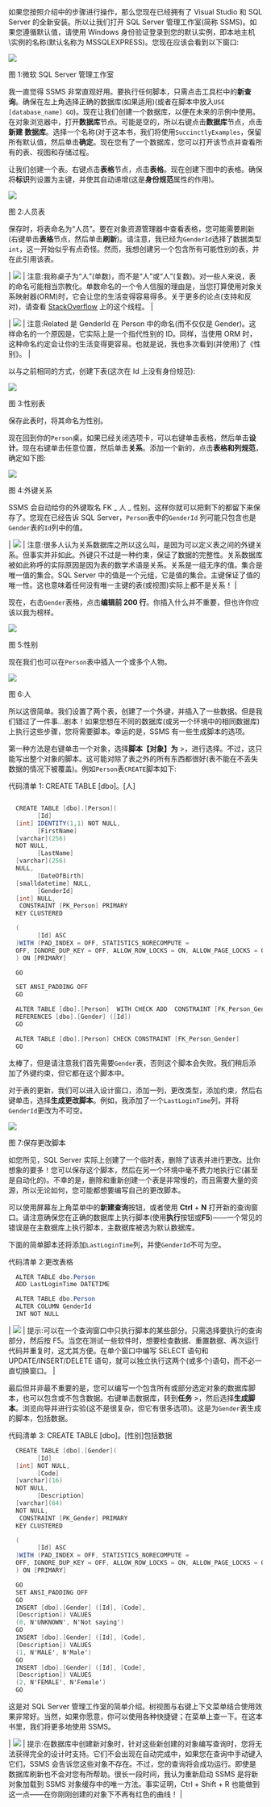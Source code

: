如果您按照介绍中的步骤进行操作，那么您现在已经拥有了 Visual Studio 和 SQL Server 的全新安装。所以让我们打开 SQL Server 管理工作室(简称 SSMS)。如果您遵循默认值，请使用 Windows 身份验证登录到您的默认实例，即本地主机\实例的名称(默认名称为 MSSQLEXPRESS)。您现在应该会看到以下窗口:

![](img/00003.jpeg)

图 1:微软 SQL Server 管理工作室

我一直觉得 SSMS 非常直观好用。要执行任何脚本，只需点击工具栏中的**新查询**。确保在左上角选择正确的数据库(如果适用)(或者在脚本中放入`USE [database_name] GO`)。现在让我们创建一个数据库，以便在未来的示例中使用。在对象浏览器中，打开**数据库**节点。可能是空的，所以右键点击**数据库**节点，点击**新建** **数据库**。选择一个名称(对于这本书，我们将使用`SuccinctlyExamples`，保留所有默认值，然后单击**确定**。现在您有了一个数据库，您可以打开该节点并查看所有的表、视图和存储过程。

让我们创建一个表。右键点击**表格**节点，点击**表格**。现在创建下图中的表格。确保将**标识**列设置为主键，并使其自动递增(这是**身份规范**属性的作用)。

![](img/00004.jpeg)

图 2:人员表

保存时，将表命名为“人员”。要在对象资源管理器中查看表格，您可能需要刷新(右键单击**表格**节点，然后单击**刷新**)。请注意，我已经为`GenderId`选择了数据类型`int`，这一开始似乎有点奇怪。然而，我想创建另一个包含所有可能性别的表，并在此引用该表。

| ![](img/00005.gif) | 注意:我称桌子为“人”(单数)，而不是“人”或“人”(复数)。对一些人来说，表的命名可能相当宗教化。单数命名的一个令人信服的理由是，当您打算使用对象关系映射器(ORM)时，它会让您的生活变得容易得多。关于更多的论点(支持和反对)，请查看 [StackOverflow](http://stackoverflow.com/questions/338156/table-naming-dilemma-singular-vs-plural-names) 上的这个线程。 |

| ![](img/00005.gif) | 注意:Related 是 GenderId 在 Person 中的命名(而不仅仅是 Gender)。这样命名的一个原因是，它实际上是一个指代性别的 ID。同样，当使用 ORM 时，这种命名约定会让你的生活变得更容易。也就是说，我也多次看到(并使用)了《性别》。 |

以与之前相同的方式，创建下表(这次在 Id 上没有身份规范):

![](img/00006.jpeg)

图 3:性别表

保存此表时，将其命名为性别。

现在回到你的`Person`桌。如果已经关闭选项卡，可以右键单击表格，然后单击**设计**。现在右键单击任意位置，然后单击**关系**。添加一个新的，点击**表格和列规范**，确定如下图:

![](img/00007.jpeg)

图 4:外键关系

SSMS 会自动给你的外键取名 FK _ 人 _ 性别，这样你就可以把剩下的都留下来保存了。您现在已经告诉 SQL Server，`Person`表中的`GenderId` 列可能只包含也是`Gender`表的`Id`列中的值。

| ![](img/00005.gif) | 注意:很多人认为关系数据库之所以这么叫，是因为可以定义表之间的外键关系。但事实并非如此。外键只不过是一种约束，保证了数据的完整性。关系数据库被如此称呼的实际原因是因为表的数学术语是关系。关系是一组无序的值。集合是唯一值的集合。SQL Server 中的值是一个元组，它是值的集合。主键保证了值的唯一性。这也意味着任何没有唯一主键的表(或视图)实际上都不是关系！ |

现在，右击`Gender`表格，点击**编辑前 200 行**。你插入什么并不重要，但也许你应该以我为榜样。

![](img/00008.jpeg)

图 5:性别

现在我们也可以在`Person`表中插入一个或多个人物。

![](img/00009.jpeg)

图 6:人

所以这很简单。我们设置了两个表，创建了一个外键，并插入了一些数据。但是我们错过了一件事…剧本！如果您想在不同的数据库(或另一个环境中的相同数据库)上执行这些步骤，您将需要脚本。幸运的是，SSMS 有一些生成脚本的选项。

第一种方法是右键单击一个对象，选择**脚本【对象】为** >，进行选择。不过，这只能写出整个对象的脚本。这可能对除了表之外的所有东西都很好(表不能在不丢失数据的情况下被覆盖)。例如`Person`表`CREATE`脚本如下:

代码清单 1: CREATE TABLE [dbo]。[人]

```cs

  CREATE TABLE [dbo].[Person](
        [Id]
  [int] IDENTITY(1,1) NOT NULL,
        [FirstName]
  [varchar](256)
  NOT NULL,
        [LastName]
  [varchar](256)
  NULL,
        [DateOfBirth]
  [smalldatetime] NULL,
        [GenderId]
  [int] NULL,
   CONSTRAINT [PK_Person] PRIMARY
  KEY CLUSTERED

  (
        [Id] ASC
  )WITH (PAD_INDEX = OFF, STATISTICS_NORECOMPUTE =
  OFF, IGNORE_DUP_KEY = OFF, ALLOW_ROW_LOCKS = ON, ALLOW_PAGE_LOCKS = ON) ON [PRIMARY]
  ) ON [PRIMARY]

  GO

  SET ANSI_PADDING OFF
  GO

  ALTER TABLE [dbo].[Person]  WITH CHECK ADD  CONSTRAINT [FK_Person_Gender] FOREIGN KEY([GenderId])
  REFERENCES [dbo].[Gender] ([Id])
  GO

  ALTER TABLE [dbo].[Person] CHECK CONSTRAINT [FK_Person_Gender]
  GO

```

太棒了，但是请注意我们首先需要`Gender`表，否则这个脚本会失败。我们稍后添加了外键约束，但它都在这个脚本中。

对于表的更新，我们可以进入设计窗口，添加一列，更改类型，添加约束，然后右键单击，选择**生成更改脚本**。例如，我添加了一个`LastLoginTime`列，并将`GenderId`更改为不可空。

![](img/00010.jpeg)

图 7:保存更改脚本

如您所见，SQL Server 实际上创建了一个临时表，删除了该表并进行更改。比你想象的要多！您可以保存这个脚本，然后在另一个环境中毫不费力地执行它(甚至是自动化的)。不幸的是，删除和重新创建一个表是非常慢的，而且需要大量的资源，所以无论如何，您可能都想要编写自己的更改脚本。

可以使用屏幕左上角菜单中的**新建查询**按钮，或者使用 **Ctrl** + **N** 打开新的查询窗口。请注意确保您在正确的数据库上执行脚本(使用**执行**按钮或**F5**)——一个常见的错误是在主数据库上执行脚本，主数据库被选为默认数据库。

下面的简单脚本还将添加`LastLoginTime`列，并使`GenderId`不可为空。

代码清单 2:更改表格

```cs
  ALTER TABLE dbo.Person
  ADD LastLoginTime DATETIME

  ALTER TABLE dbo.Person
  ALTER COLUMN GenderId
  INT NOT NULL

```

| ![](img/00011.gif) | 提示:可以在一个查询窗口中只执行脚本的某些部分。只需选择要执行的查询部分，然后按 F5。当您在测试一些软件时，想要检查数据、重置数据、再次运行代码并重复时，这尤其方便。在单个窗口中编写 SELECT 语句和 UPDATE/INSERT/DELETE 语句，就可以独立执行这两个(或多个)语句，而不必一直切换窗口。 |

最后但并非最不重要的是，您可以编写一个包含所有或部分选定对象的数据库脚本，也可以包含或不包含数据。右键单击数据库，转到**任务** >，然后选择**生成脚本**。浏览向导并进行实验(这不是很复杂，但它有很多选项)。这是为`Gender`表生成的脚本，包括数据。

代码清单 3: CREATE TABLE [dbo]。[性别]包括数据

```cs
  CREATE TABLE [dbo].[Gender](
        [Id]
  [int] NOT NULL,
        [Code]
  [varchar](16)
  NOT NULL,
        [Description]
  [varchar](64)
  NOT NULL,
   CONSTRAINT [PK_Gender] PRIMARY
  KEY CLUSTERED

  (
        [Id] ASC
  )WITH (PAD_INDEX = OFF, STATISTICS_NORECOMPUTE =
  OFF, IGNORE_DUP_KEY = OFF, ALLOW_ROW_LOCKS = ON, ALLOW_PAGE_LOCKS = ON) ON [PRIMARY]
  ) ON [PRIMARY]

  GO
  SET ANSI_PADDING OFF
  GO
  INSERT [dbo].[Gender] ([Id], [Code],
  [Description]) VALUES
  (0, N'UNKNOWN', N'Not saying')
  GO
  INSERT [dbo].[Gender] ([Id], [Code],
  [Description]) VALUES
  (1, N'MALE', N'Male')
  GO
  INSERT [dbo].[Gender] ([Id], [Code],
  [Description]) VALUES
  (2, N'FEMALE', N'Female')
  GO

```

这是对 SQL Server 管理工作室的简单介绍。树视图与右键上下文菜单结合使用效果非常好。当然，如果你愿意，你可以使用各种快捷键；在菜单上查一下。在这本书里，我们将更多地使用 SSMS。

| ![](img/00011.gif) | 提示:在数据库中创建新对象时，针对这些新创建的对象编写查询时，您将无法获得完全的设计时支持。它们不会出现在自动完成中，如果您在查询中手动键入它们，SSMS 会告诉您这些对象不存在。不过，您的查询将会成功运行。即使是数据库刷新也不会对您有所帮助。很长一段时间，我认为重新启动 SSMS 是将新对象加载到 SSMS 对象缓存中的唯一方法。事实证明，Ctrl + Shift + R 也能做到这一点——在你刚刚创建的对象下不再有红色的曲线！ |